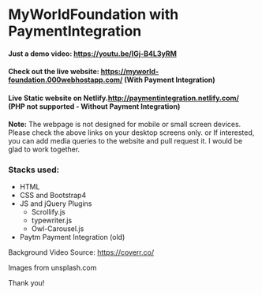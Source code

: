# MyWorldFoundation with PaymentIntegration

#### Just a demo video: https://youtu.be/IGj-B4L3yRM
#### Check out the live website: https://myworld-foundation.000webhostapp.com/ (With Payment Integration)
#### Live Static website on Netlify.http://paymentintegration.netlify.com/ (PHP not supported - Without Payment Integration)

**Note:** The webpage is not designed for mobile or small screen devices. Please check the above links on your desktop screens only. or If interested, you can add media queries to the website and pull request it. I would be glad to work together.

### Stacks used:

+ HTML
+ CSS and Bootstrap4
+ JS and jQuery Plugins
  + Scrollify.js
  + typewriter.js
  + Owl-Carousel.js
+ Paytm Payment Integration (old)

Background Video Source: https://coverr.co/ 

Images from unsplash.com

Thank you!
